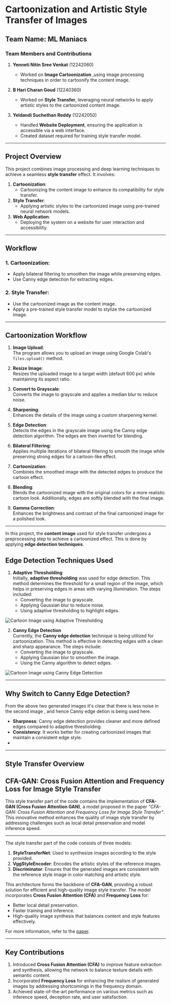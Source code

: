 # Cartoonization and Artistic Style Transfer of Images

## Team Name: ML Maniacs

### Team Members and Contributions
1. **Yenneti Nitin Sree Venkat** (12242060)  
   - Worked on **Image Cartoonization** ,using image processing techniques in order to cartoonify the content image.  
   
2. **B Hari Charan Goud** (12240360)  
   - Worked on **Style Transfer**, leveraging neural networks to apply artistic styles to the cartoonized content image.  
   
3. **Yeldandi Suchethan Reddy** (12242050)  
   - Handled **Website Deployment**, ensuring the application is accessible via a web interface.
   - Created dataset required for training style transfer model.

---
## Project Overview
This project combines image processing and deep learning techniques to achieve a seamless **style transfer** effect. It involves:
1. **Cartoonization**:
   - Cartoonizing the content image to enhance its compatibility for style transfer.
2. **Style Transfer**:
   - Applying artistic styles to the cartoonized image using pre-trained neural network models.
3. **Web Application**:
   - Deploying the system on a website for user interaction and accessibility.
     
---
## Workflow

### 1. Cartoonization:
   - Apply bilateral filtering to smoothen the image while preserving edges.
   - Use Canny edge detection for extracting edges.

### 2. Style Transfer:
   - Use the cartoonized image as the content image.
   - Apply a pre-trained style transfer model to stylize the cartoonized image.

---

## Cartoonization Workflow

1. **Image Upload**:  
   The program allows you to upload an image using Google Colab's `files.upload()` method.  

2. **Resize Image**:  
   Resizes the uploaded image to a target width (default 600 px) while maintaining its aspect ratio.  

3. **Convert to Grayscale**:  
   Converts the image to grayscale and applies a median blur to reduce noise.  

4. **Sharpening**:  
   Enhances the details of the image using a custom sharpening kernel.  

5. **Edge Detection**:  
   Detects the edges in the grayscale image using the Canny edge detection algorithm. The edges are then inverted for blending.  

6. **Bilateral Filtering**:  
   Applies multiple iterations of bilateral filtering to smooth the image while preserving strong edges for a cartoon-like effect.  

7. **Cartoonization**:  
   Combines the smoothed image with the detected edges to produce the cartoon effect.  

8. **Blending**:  
   Blends the cartoonized image with the original colors for a more realistic cartoon look. Additionally, edges are softly blended with the final image.  

9. **Gamma Correction**:  
   Enhances the brightness and contrast of the final cartoonized image for a polished look.  

---
In this project, the **content image** used for style transfer undergoes a preprocessing step to achieve a cartoonized effect. This is done by applying **edge detection techniques**.

## Edge Detection Techniques Used

1. **Adaptive Thresholding**  
   Initially, **adaptive thresholding** was used for edge detection. This method determines the threshold for a small region of the image, which helps in preserving edges in areas with varying illumination. The steps included:  
   - Converting the image to grayscale.
   - Applying Gaussian blur to reduce noise.
   - Using adaptive thresholding to highlight edges.
  
![Cartoon Image using Adaptive Thresholding](Cartoon_using_adaptive_thresholding.png)


2. **Canny Edge Detection**  
   Currently, the **Canny edge detection** technique is being utilized for cartoonization. This method is effective in detecting edges with a clean and sharp appearance. The steps include:  
   - Converting the image to grayscale.
   - Applying Gaussian blur to smoothen the image.
   - Using the Canny algorithm to detect edges.
     
![Cartoon Image using Canny Edge Detection](Cartoon_using_canny.png)

---

## Why Switch to Canny Edge Detection?
From the above two generated images it's clear that there is less noise in the second image , and hence Canny edge detion is being used here.

- **Sharpness**: Canny edge detection provides cleaner and more defined edges compared to adaptive thresholding.  
- **Consistency**: It works better for creating cartoonized images that maintain a consistent edge style.
- 
---
## Style Transfer Overview
## CFA-GAN: Cross Fusion Attention and Frequency Loss for Image Style Transfer

This style transfer part of the code contains the implementation of **CFA-GAN (Cross Fusion Attention GAN)**, a model proposed in the paper *"CFA-GAN: Cross Fusion Attention and Frequency Loss for Image Style Transfer"*. This innovative method enhances the quality of image style transfer by addressing challenges such as local detail preservation and model inference speed.

---

The style transfer part of the code consists of three models:  
1. **StyleTransferNet**: Used to synthesize images according to the style provided.  
2. **VggStyleEncoder**: Encodes the artistic styles of the reference images.  
3. **Discriminator**: Ensures that the generated images are consistent with the reference style image in color matching and artistic style.  

This architecture forms the backbone of **CFA-GAN**, providing a robust solution for efficient and high-quality image style transfer. The model incorporates **Cross Fusion Attention (CFA)** and **Frequency Loss** for:
- Better local detail preservation.
- Faster training and inference.
- High-quality image synthesis that balances content and style features effectively.

For more information, refer to the [paper](https://doi.org/10.1016/j.displa.2023.102588).

---

## Key Contributions
1. Introduced **Cross Fusion Attention (CFA)** to improve feature extraction and synthesis, allowing the network to balance texture details with semantic content.
2. Incorporated **Frequency Loss** for enhancing the realism of generated images by addressing shortcomings in the frequency domain.
3. Achieved state-of-the-art performance on various metrics such as inference speed, deception rate, and user satisfaction.






